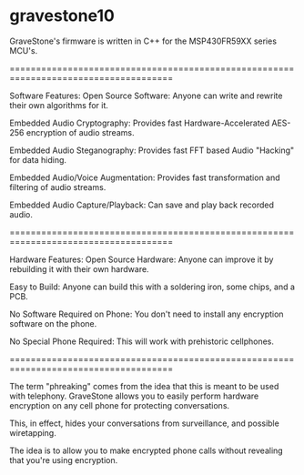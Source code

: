 # gravestone10

GraveStone's firmware is written in C++ for the MSP430FR59XX series MCU's.

=====================================================================================

Software Features:
Open Source Software: Anyone can write and rewrite their own algorithms for it.

Embedded Audio Cryptography: Provides fast Hardware-Accelerated AES-256 encryption of audio streams.

Embedded Audio Steganography: Provides fast FFT based Audio "Hacking" for data hiding.

Embedded Audio/Voice Augmentation: Provides fast transformation and filtering of audio streams.

Embedded Audio Capture/Playback: Can save and play back recorded audio.

=====================================================================================

Hardware Features:
Open Source Hardware: Anyone can improve it by rebuilding it with their own hardware.

Easy to Build: Anyone can build this with a soldering iron, some chips, and a PCB.

No Software Required on Phone: You don't need to install any encryption software on the phone.

No Special Phone Required: This will work with prehistoric cellphones.

=====================================================================================

The term "phreaking" comes from the idea that this is meant to be used with telephony.
GraveStone allows you to easily perform hardware encryption on any cell phone for protecting conversations.

This, in effect, hides your conversations from surveillance, and possible wiretapping.

The idea is to allow you to make encrypted phone calls without revealing that you're using encryption.
